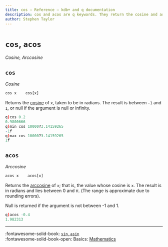 ```yaml
---
title: cos – Reference – kdb+ and q documentation
description: cos and acos are q keywords. They return the cosine and arccosine respectively of their numeric argument.
author: Stephen Taylor
---
```

# `cos`, `acos`


_Cosine, Arccosine_





## `cos`

_Cosine_

```txt
cos x    cos[x]
```

Returns the [cosine](https://en.wikipedia.org/wiki/Trigonometric_functions#cosine) of `x`, taken to be in radians. The result is between `-1` and `1`, or null if the argument is null or infinity.

```q
q)cos 0.2
0.9800666
q)min cos 10000?3.14159265
-1f
q)max cos 10000?3.14159265
1f
```




## `acos`

_Arccosine_

```txt
acos x    acos[x]
```

Returns the [arccosine](https://en.wikipedia.org/wiki/Inverse_trigonometric_functions#Basic_properties) of `x`; that is, the value whose cosine is `x`. The result is in radians and lies between 0 and &pi;. (The range is approximate due to rounding errors).

Null is returned if the argument is not between -1 and 1.

```q
q)acos -0.4
1.982313
```

----

:fontawesome-solid-book:
[`sin`, `asin`](sin.md)
<br>
:fontawesome-solid-book-open:
Basics: [Mathematics](../basics/math.md)

